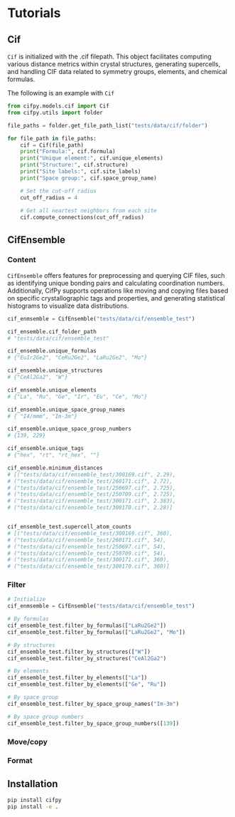 # Tutorials


## Cif

`Cif` is initialized with the .cif filepath. This object facilitates computing various distance metrics within crystal structures, generating supercells, and handling CIF data related to symmetry groups, elements, and chemical formulas.



The following is an example with `Cif`

```python
from cifpy.models.cif import Cif
from cifpy.utils import folder

file_paths = folder.get_file_path_list("tests/data/cif/folder")

for file_path in file_paths:
    cif = Cif(file_path)
    print("Formula:", cif.formula)
    print("Unique element:", cif.unique_elements)
    print("Structure:", cif.structure)
    print("Site labels:", cif.site_labels)
    print("Space group:", cif.space_group_name)

    # Set the cut-off radius
    cut_off_radius = 4
    
    # Get all neartest neighbors from each site
    cif.compute_connections(cut_off_radius)
```


## CifEnsemble

### Content

`CifEnsemble` offers features for preprocessing and querying CIF files, such as identifying unique bonding pairs and calculating coordination numbers. Additionally, CifPy supports operations like moving and copying files based on specific crystallographic tags and properties, and generating statistical histograms to visualize data distributions.


```python
cif_enmsemble = CifEnsemble("tests/data/cif/ensemble_test")

cif_ensemble.cif_folder_path
# "tests/data/cif/ensemble_test"

cif_ensemble.unique_formulas
# {"EuIr2Ge2", "CeRu2Ge2", "LaRu2Ge2", "Mo"}

cif_ensemble.unique_structures
# {"CeAl2Ga2", "W"}

cif_ensemble.unique_elements
# {"La", "Ru", "Ge", "Ir", "Eu", "Ce", "Mo"}

cif_ensemble.unique_space_group_names
# { "I4/mmm", "Im-3m"}

cif_ensemble.unique_space_group_numbers
# {139, 229}

cif_ensemble.unique_tags
# {"hex", "rt", "rt_hex", ""}

cif_ensemble.minimum_distances
# [("tests/data/cif/ensemble_test/300169.cif", 2.29),
# ("tests/data/cif/ensemble_test/260171.cif", 2.72),
# ("tests/data/cif/ensemble_test/250697.cif", 2.725),
# ("tests/data/cif/ensemble_test/250709.cif", 2.725),
# ("tests/data/cif/ensemble_test/300171.cif", 2.383),
# ("tests/data/cif/ensemble_test/300170.cif", 2.28)]


cif_ensemble_test.supercell_atom_counts
# [("tests/data/cif/ensemble_test/300169.cif", 360),
# ("tests/data/cif/ensemble_test/260171.cif", 54),
# ("tests/data/cif/ensemble_test/250697.cif", 54),
# ("tests/data/cif/ensemble_test/250709.cif", 54),
# ("tests/data/cif/ensemble_test/300171.cif", 360),
# ("tests/data/cif/ensemble_test/300170.cif", 360)]

```

### Filter

```python
# Initialize
cif_enmsemble = CifEnsemble("tests/data/cif/ensemble_test")

# By formulas
cif_ensemble_test.filter_by_formulas(["LaRu2Ge2"]) 
cif_ensemble_test.filter_by_formulas(["LaRu2Ge2", "Mo"]) 

# By structures
cif_ensemble_test.filter_by_structures(["W"]) 
cif_ensemble_test.filter_by_structures("CeAl2Ga2") 

# By elements
cif_ensemble_test.filter_by_elements(["La"])
cif_ensemble_test.filter_by_elements(["Ge", "Ru"])

# By space group
cif_ensemble_test.filter_by_space_group_names("Im-3m")

# By space group numbers
cif_ensemble_test.filter_by_space_group_numbers([139])
```

### Move/copy


### Format


## Installation

```bash
pip install cifpy
pip install -e .
```